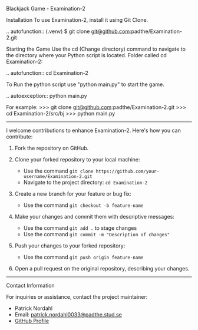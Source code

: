 Blackjack Game - Examination-2

Installation
To use Examination-2, install it using Git Clone.

.. autofunction::
   (.venv) $ git clone git@github.com:padthe/Examination-2.git


Starting the Game
Use the cd (Change directory) command to navigate to the directory where your Python script is located. Folder called cd Examination-2:

.. autofunction:: cd Examination-2

To Run the python script use "python main.py" to start the game.

.. autoexception:: python main.py

For example: >>> git clone git@github.com:padthe/Examination-2.git >>> cd Examination-2/src/bj >>> python main.py

------------------------------------------------------------------------------------------------------------------
I welcome contributions to enhance Examination-2. Here's how you can contribute:

1. Fork the repository on GitHub.
2. Clone your forked repository to your local machine:
   - Use the command `git clone https://github.com/your-username/Examination-2.git`
   - Navigate to the project directory: `cd Examination-2`

3. Create a new branch for your feature or bug fix:
   - Use the command `git checkout -b feature-name`

4. Make your changes and commit them with descriptive messages:
   - Use the command `git add .` to stage changes
   - Use the command `git commit -m "Description of changes"`

5. Push your changes to your forked repository:
   - Use the command `git push origin feature-name`

6. Open a pull request on the original repository, describing your changes.

------------------------------------------------------------------------------

Contact Information

For inquiries or assistance, contact the project maintainer:

- Patrick Nordahl
- Email: patrick.nordahl0033@padthe.stud.se
- [GitHub Profile](https://github.com/padthe)


